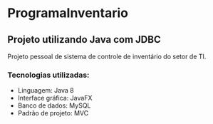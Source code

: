 # ProgramaInventario

## Projeto utilizando Java com JDBC

Projeto pessoal de sistema de controle de inventário do setor de TI.

### Tecnologias utilizadas:

- Linguagem: Java 8
- Interface gráfica: JavaFX
- Banco de dados: MySQL
- Padrão de projeto: MVC
